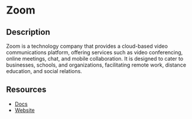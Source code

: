 # Zoom

## Description

Zoom is a technology company that provides a cloud-based video communications platform, offering services such as video conferencing, online meetings, chat, and mobile collaboration. It is designed to cater to businesses, schools, and organizations, facilitating remote work, distance education, and social relations.

## Resources

- [Docs](https://developers.zoom.us/docs/)
- [Website](zoom.us)
